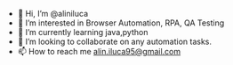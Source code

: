- 👋 Hi, I’m @aliniluca
- 👀 I’m interested in Browser Automation, RPA, QA Testing
- 🌱 I’m currently learning java,python
- 💞️ I’m looking to collaborate on any automation tasks.
- 📫 How to reach me alin.iluca95@gmail.com

<!---
aliniluca/aliniluca is a ✨ special ✨ repository because its `README.md` (this file) appears on your GitHub profile.
You can click the Preview link to take a look at your changes.
--->
